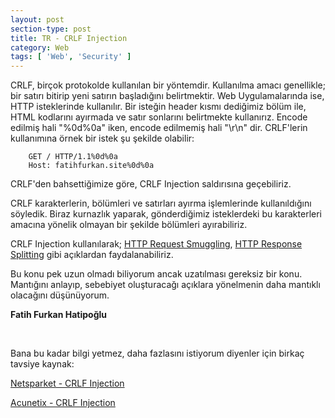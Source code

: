 ```yaml
---
layout: post
section-type: post
title: TR - CRLF Injection
category: Web
tags: [ 'Web', 'Security' ]
---
```


CRLF, birçok protokolde kullanılan bir yöntemdir. Kullanılma amacı genellikle; bir satırı bitirip yeni satırın başladığını belirtmektir. Web Uygulamalarında ise, HTTP isteklerinde kullanılır. Bir isteğin header kısmı dediğimiz bölüm ile, HTML kodlarını ayırmada ve satır sonlarını belirtmekte kullanırız. Encode edilmiş hali "%0d%0a" iken, encode edilmemiş hali "\r\n" dir. CRLF'lerin kullanımına örnek bir istek şu şekilde olabilir:

        GET / HTTP/1.1%0d%0a
        Host: fatihfurkan.site%0d%0a

CRLF'den bahsettiğimize göre, CRLF Injection saldırısına geçebiliriz.

CRLF karakterlerin, bölümleri ve satırları ayırma işlemlerinde kullanıldığını söyledik. Biraz kurnazlık yaparak, gönderdiğimiz isteklerdeki bu karakterleri amacına yönelik olmayan bir şekilde bölümleri ayırabiliriz.

CRLF Injection kullanılarak; [HTTP Request Smuggling](https://fatihfurkan.site/2020/HTTP-Request-Smuggling/), [HTTP Response Splitting](https://fatihfurkan.site/2020/HTTP-Response-Splitting/) gibi açıklardan faydalanabiliriz.

Bu konu pek uzun olmadı biliyorum ancak uzatılması gereksiz bir konu. Mantığını anlayıp, sebebiyet oluşturacağı açıklara yönelmenin daha mantıklı olacağını düşünüyorum.

**Fatih Furkan Hatipoğlu**

&nbsp;

Bana bu kadar bilgi yetmez, daha fazlasını istiyorum diyenler için birkaç tavsiye kaynak:

[Netsparket - CRLF Injection](https://www.netsparker.com.tr/blog/web-guvenligi/crlf-injection-ve-http-response-splitting-zafiyeti/)

[Acunetix - CRLF Injection](https://www.acunetix.com/websitesecurity/crlf-injection/)
